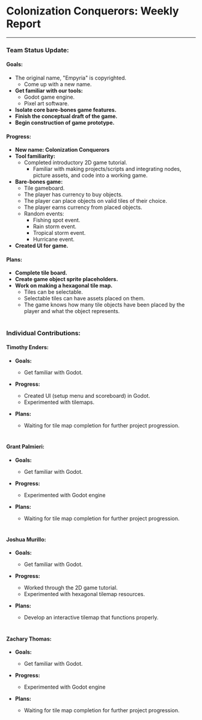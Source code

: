 # **Colonization Conquerors: Weekly Report**
___

### Team Status Update:
#### **Goals:**
- The original name, "Empyria" is copyrighted.
    - Come up with a new name.
- **Get familiar with our tools:**
    - Godot game engine.
    - Pixel art software.
- **Isolate core bare-bones game features.**
- **Finish the conceptual draft of the game.**
- **Begin construction of game prototype.**


#### **Progress:**
- **New name: Colonization Conquerors**
- **Tool familiarity:**
    - Completed introductory 2D game tutorial.
        - Familiar with making projects/scripts and integrating nodes, picture assets, and code into a working game. 
- **Bare-bones game:**
    - Tile gameboard.
    - The player has currency to buy objects.
    - The player can place objects on valid tiles of their choice.
    - The player earns currency from placed objects.
    - Random events:
        - Fishing spot event.
        - Rain storm event.
        - Tropical storm event.
        - Hurricane event.
- **Created UI for game.**

#### **Plans:**
- **Complete tile board.**
- **Create game object sprite placeholders.**
- **Work on making a hexagonal tile map.**
    - Tiles can be selectable.
    - Selectable tiles can have assets placed on them.
    - The game knows how many tile objects have been placed by the player and what the object represents.

#
### Individual Contributions:

#### **Timothy Enders:**
- **Goals:**
    - Get familiar with Godot.

- **Progress:**
    - Created UI (setup menu and scoreboard) in Godot.
    - Experimented with tilemaps.

- **Plans:**
  - Waiting for tile map completion for further project progression.

#
#### **Grant Palmieri:**
- **Goals:**
    - Get familiar with Godot.

- **Progress:**
    - Experimented with Godot engine
- **Plans:**
    - Waiting for tile map completion for further project progression.

#
#### **Joshua Murillo:**
- **Goals:**
    - Get familiar with Godot.

- **Progress:**
    - Worked through the 2D game tutorial.
    - Experimented with hexagonal tilemap resources.

- **Plans:**
    - Develop an interactive tilemap that functions properly.

#
#### **Zachary Thomas:**
- **Goals:**
    - Get familiar with Godot.

- **Progress:**
    - Experimented with Godot engine
 
- **Plans:**
    - Waiting for tile map completion for further project progression.
